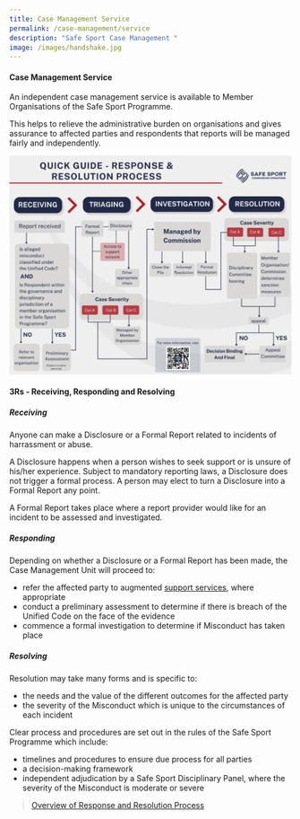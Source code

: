 ```yaml
---
title: Case Management Service
permalink: /case-management/service
description: "Safe Sport Case Management "
image: /images/handshake.jpg
---
```

#### Case Management Service

An independent case management service is available to Member Organisations of the Safe Sport Programme.

This helps to relieve the administrative burden on organisations and gives assurance to affected parties and respondents that reports will be managed fairly and independently.

![](/images/QuickGuideResponseandResolution.png)

#### 3Rs -  Receiving, Responding and Resolving



##### Receiving
Anyone can make a Disclosure or a Formal Report related to incidents of harrassment or abuse.

A Disclosure happens when a person wishes to seek support or is unsure of his/her experience. Subject to mandatory reporting laws, a Disclosure does not trigger a formal process. A person may elect to turn a Disclosure into a Formal Report any point. 

A Formal Report takes place where a report provider would like for an incident to be assessed and investigated.


##### Responding

Depending on whether a Disclosure or a Formal Report has been made, the Case Management Unit will proceed to:
* refer the affected party to  augmented [support services](/case-management/support-network), where appropriate
* conduct a preliminary assessment to determine if there is breach of the Unified Code on the face of the evidence
* commence a formal investigation to determine if Misconduct has taken place


##### Resolving

Resolution may take many forms and is specific to:
* the needs and the value of the different outcomes for the affected party
* the severity of the Misconduct which is unique to the circumstances of each incident  

Clear process and procedures are set out in the rules of the Safe Sport Programme which include:
* timelines and procedures to ensure due process for all parties
* a decision-making framework
* independent adjudication by a Safe Sport Disciplinary Panel, where the severity of the Misconduct is moderate or severe

> [Overview of Response and Resolution Process](/files/Response%20and%20Resolution%20Process%20Final%2011May.pdf)
